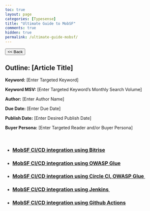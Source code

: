 ```yaml
---
toc: true
layout: page
categories: [Typesense]
title: "Ultimate Guide to MobSF"
comments: true
hidden: true
permalink: /ultimate-guide-mobsf/
---
```


<button class="back-button" onclick="window.history.back()"><< Back</button>

## Outline: [Article Title]

**Keyword:** [Enter Targeted Keyword]

**Keyword MSV:** [Enter Targeted Keyword’s Monthly Search Volume]

**Author:** [Enter Author Name]

**Due Date:** [Enter Due Date]

**Publish Date:** [Enter Desired Publish Date]

**Buyer Persona:** [Enter Targeted Reader and/or Buyer Persona]

<br>

<ul>
<li><h3><a href="https://aviyeldevrel.github.io/Aviyel-Blogs-Review/"> MobSF CI/CD integration using Bitrise </a></h3>
<li><h3><a href="https://aviyeldevrel.github.io/Aviyel-Blogs-Review/">MobSF CI/CD integration using OWASP Glue  </a></h3>
<li><h3><a href="https://aviyeldevrel.github.io/Aviyel-Blogs-Review/"> MobSF  CI/CD integration using Circle CI, OWASP Glue </a></h3>
<li><h3><a href="https://aviyeldevrel.github.io/Aviyel-Blogs-Review/"> MobSF CI/CD integration using Jenkins  </a></h3>
<li><h3><a href="https://aviyeldevrel.github.io/Aviyel-Blogs-Review/"> MobSF CI/CD integration using Github Actions </a></h3>
